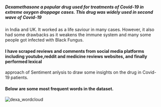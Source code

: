 ##### Dexamethasone a popular drug used for treatments of Covid-19 in extreme oxygen droppage cases. This drug was widely used in second wave of Covid-19
in India and UK. It worked as a life saviour in many cases.  However, it also had some drawbacks as it weakens the immune system and many some people
got infected with Black Fungus. 

#### I have scraped reviews and comments from social media platforms including youtube,reddit and medicine reviews websites, and finally performed lexical
approach of Sentiment anlysis to draw some insights on the drug in Covid-19 patients.

#### Below are some most frequent words in the dataset.
![dexa_wordcloud](https://user-images.githubusercontent.com/76424351/229580271-59613d14-75d0-4d7a-ba53-33c6f8e1f6a2.png)
